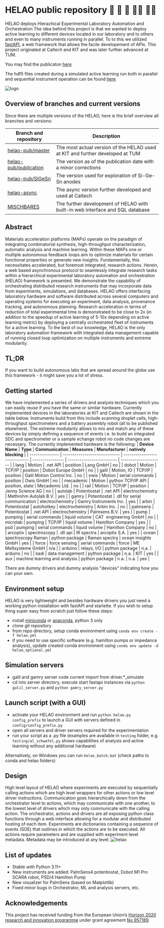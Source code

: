 # HELAO public repository :robot: :rocket: :handshake: :woman_scientist: :man_scientist:

HELAO deploys Hierachical Experimental Laboratory Automation and Orchestration
The idea behind this project is that we wanted to deploy active learning to different devices located in our laboratory and to others and even to many instruments running in parallel. To to this we utilized [fastAPI](https://fastapi.tiangolo.com/), a web framework that allows the facile developement of APIs. This project originated at Caltech and KIT and was later further advanced at TUM.

You may find the publicaton [here](https://doi.org/10.1002/admi.202101987)

The hdf5 files created during a simulated active learning run both in parallel and sequential instrument operation can be found [here](https://doi.org/10.6084/m9.figshare.16798177.v1)

![logo](https://github.com/helgestein/helao-dev/blob/master/helaologo.svg)

## Overview of branches and current versions

Since there are multiple versions of the HELAO, here is the brief overview all branches and versions:

| **Branch and repository**                                                        | **Description**                                                               | 
| -------------------------------------------------------------------------------- | ----------------------------------------------------------------------------- |
| [helao-pub/master](https://github.com/helgestein/helao-pub/tree/master)          | The most actual version of the HELAO used at KIT and further developed at TUM |
| [helao-pub/publication](https://github.com/helgestein/helao-pub/tree/publication)| The version as of the publication date with a minor corrections               |
| [helao-pub/SiGeSn](https://github.com/helgestein/helao-pub/tree/SiGeSn)          | The version used for exploration of Si-Ge-Sn anodes                           |
| [helao-async](https://github.com/High-Throughput-Experimentation/helao-async)    | The async version further developed and used at Caltech                       |
| [MISCHBARES](https://github.com/fuzhanrahmanian/MISCHBARES)                      | The further development of HELAO with built-in web interface and SQL database |

## Abstract

Materials acceleration platforms (MAPs) operate on the paradigm of integrating combinatorial synthesis, high-throughput characterization, automatic analysis and machine learning. Within these MAPs one or multiple autonomous feedback loops aim to optimize materials for certain functional properties or generate new insights. Fundamentally, this necessitates accelerated, but foremost integrated, research actions. Herein, a web based asynchronous protocol to seamlessly integrate research tasks within a hierarchical experimental laboratory automation and orchestration (HELAO) framework is presented. We demonstrate the capability of orchestrating distributed research instruments that may incorporate data from experiments, simulations, and databases. HELAO offers interfacing laboratory hardware and software distributed across several computers and operating systems for executing an experiment, data analysis, provenance tracking, and autonomous planning. Research acceleration in terms of reduction of total experimental time is demonstrated to be close to 2x (in addition to the speedup of active learning of 5-10x depending on active learning metric) by deploying a centrally orchestrated fleet of instruments for a active learning. To the best of our knowledge, HELAO is the only laboratory automation framework with integrated data management capable of running closed loop optimization on multiple instruments and extreme modularity.

## TL;DR

If you want to build autonomous labs that are spread around the globe use this framework - it might save you a lot of stress.

## Getting started

We have implemented a series of drivers and analysis techniques which you can easily reuse if you have the same or similar hardware.
Currently implemented devices in the laboratories at KIT and Caltech are shown in the table below. Instruments build from this include scanning droplet cells, high-throughput spectrometers and a battery assembly robot (all to be published elsewhere). The extreme modularity allows to mix and match any of these devices by simply defining a sequence of events i.e. to build an integrated SDC and spectrometer or a sample echange robot no code changes are necessary.
The currently implemented hardware is the following:
| **Device Name** | **Type**                      | **Communication**             | **Measures**     | **Manufacturer**          | **natively blocking** |
| --------------- | ----------------------------- | ----------------------------- | ---------------- | ------------------------- | --------------------- |
| lang            | Motion                        | .net API                      | position         | Lang GmbH                 | no                    |
| dobot           | Motion                        | TCP/IP                        | position         | Dobot Europe GmbH         | no                   |
| galil           | Motion, IO                    | TCP/IP                        | position         | Galil Motion Control Inc. | no                    |
| owis            | Motion                        | serial commands               | position         | Owis GmbH                 | no                    |
| mecademic       | Motion                        | python TCP/IP API             | position, state  | Mecademic Ltd.            | no                    |
| rail            | Motion                        | TCP/IP                        | position         | Jenny Science AG          | no                    |
| autolab         | Potentiostat                  | .net API                      | electrochemistry | Methrohm Autolab B.V.     | yes                   |
| gamry           | Potentiostat                  | .dll for serial communication | electrochemistry | Gamry Instruments Inc.    | yes                   |
| arbin           | Potentiostat                  | autohotkey                    | electrochemistry | Arbin Inc.                | no                    |
| palmsens        | Potentiostat                  | .net API                      | electrochemistry | Palmsens B.V.             | yes                   |
| pump            | pumping                       | serial commands               | liquid volume    | CAT  engineering GmbH     | no                    |
| microlab        | pumping                       | TCP/IP                        | liquid volume    | Hamilton Company          | yes                   |
| psd             | pumping                       | serial commands               | liquid volume    | Hamilton Company          | no                    |
| arcoptix        | spectroscopy                  | .dll api                      | IR spectra       | arcoptix S.A.             | yes                   |
| ocean           | spectroscopy Raman            | python package                | Raman spectra    | ocean insights GmbH       | yes                   |
| force           | force sensing                 | serial commands               | force            | ME Meßsysteme GmbH        | n/a                   |
| arduino         | relays, I/O                   | python package                | n.a.             | arduino                   | no                    |
| kadi            | data management               | python package                | n.a.             | KIT                       | yes                   |
| aux             | machine learning and analysis | python package                | n.a.             | n.a.                      | yes                   |

There are dummy drivers and dummy analysis "devices" indicating how you can your own.

## Environment setup

HELAO is very lightweight and besides hardware drivers you just need a working python installation with fastAPI and starlette.
If you wish to setup thing super easy from scratch just follow these steps:
- install [miniconda](https://docs.conda.io/en/latest/miniconda.html) or [anaconda](https://www.anaconda.com/download/success), python 3 only
- clone git repository
- from repo directory, setup conda environment using `conda env create -f helao.yml`
- if you need to use specific software (e.g. hamilton pumps or impedance analysis), update created conda environment using `conda env update -d helao_optional.yml`

## Simulation servers

- galil and gamry server code current import from driver.*_simulate
- cd into server directory, execute start fastapi instances via  `python galil_server.py` and `python gamry_server.py`

## Launch script (with a GUI)

- activate your HELAO environment and run `python helao.py config_prefix` to launch a GUI with servers defined in `config/config_prefix.py`
- open all servers and driver servers required for the experimentation
- run your script as a .py file (examples are available in `testing` folder, e.g. `testing/al_schwefel.py` shows capabilities of analysis and active learning without any additional hardware)

Alternatively, on Windows you can run `helao_batch.bat` (check paths to conda and helao folders)

## Design

High level layout of HELAO where experiments are executed by sequentially calling actions which are high level wrappers for other actions or low level driver instructions. Communication goes hierarchically down from the orchestrator level to actions, which may communicate with one another, to the lowest level of drivers which may only communicate with the calling action. The orchestrator, actions and drivers are all exposing python class functions through a web interface allowing for a modular and distributed hosting of each item. Experiments are dictionaries containing a sequence of events (SOE) that outlines in which the actions are to be executed. All actions require parameters and are supplied with experiment level metadata. Metadata may be introduced at any level.
![helao](figure_1.png)

## List of updates

- Stable with Python 3.11+
- New instruments are added: PalmSens4 potentiostat, Dobot M1 Pro SCARA robot, PSD/4 Hamilton Pump
- New visualizer for PalmSens (based on Matplotlib)
- Fixed minor bugs in Orchestrator, ML and analysis servers, etc.

## Acknowledgements

This project has received funding from the European Union’s [Horizon 2020 research and innovation programme](https://ec.europa.eu/programmes/horizon2020/en) under grant agreement [No 957189](https://cordis.europa.eu/project/id/957189).

